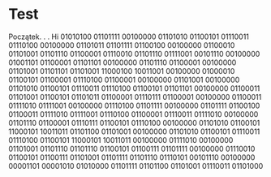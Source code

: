 # Test
Początek. . . 
Hi 
01010100 01101111 00100000 01101010 01100101 01110011 01110100 00100000 01101011 01101111 01100100 00100000 01100010 01101001 01101110 01100001 01110010 01101110 01111001 00101110 00100000 01001101 01100001 01101101 00100000 01101110 01100001 00100000 01101001 01101101 01101001 11000100 10011001 00100000 01000010 01100101 01100001 01110100 01100001 00100000 01101001 00100000 01101010 01100101 01110011 01110100 01100101 01101101 00100000 01100011 01101001 01100101 01101011 01100001 01110111 01100001 00100000 01100011 01111010 01111001 00100000 01110100 01101111 00100000 01101111 01100100 01100011 01111010 01111001 01110100 01100001 01110011 01111010 00100000 01101110 01100001 01110111 01100101 01110100 00100000 01101010 01100101 11000101 10011011 01101100 01101001 00100000 01101010 01100101 01110011 01110100 01100101 11000101 10011011 00100000 01111010 00100000 01101001 01101110 01101110 01100101 01100111 01101111 00100000 01110010 01100101 01100111 01101001 01101111 01101110 01110101 00101110 00100000 00001101 00001010 01010000 01101111 01101100 01101001 01110011 01101000
